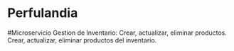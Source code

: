 # Perfulandia
#Microservicio Gestion de Inventario:
Crear, actualizar, eliminar productos.
Crear, actualizar, eliminar productos del inventario.
